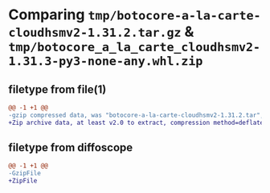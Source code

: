 # Comparing `tmp/botocore-a-la-carte-cloudhsmv2-1.31.2.tar.gz` & `tmp/botocore_a_la_carte_cloudhsmv2-1.31.3-py3-none-any.whl.zip`

## filetype from file(1)

```diff
@@ -1 +1 @@
-gzip compressed data, was "botocore-a-la-carte-cloudhsmv2-1.31.2.tar", last modified: Wed Jul 12 01:44:18 2023, max compression
+Zip archive data, at least v2.0 to extract, compression method=deflate
```

## filetype from diffoscope

```diff
@@ -1 +1 @@
-GzipFile
+ZipFile
```

